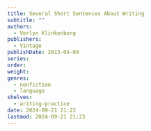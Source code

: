 ```yaml
---
title: Several Short Sentences About Writing
subtitle: ""
authors:
  - Verlyn Klinkenborg
publishers:
  - Vintage
publishDate: 2013-04-09
series: 
order: 
weight: 
genres:
  - nonfiction
  - language
shelves:
  - writing-practice
date: 2024-09-21 21:23
lastmod: 2024-09-21 21:23
---
```

